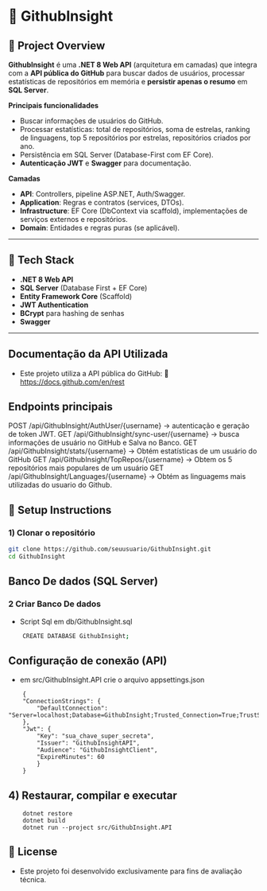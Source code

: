 # 📘 GithubInsight

## 🔹 Project Overview

**GithubInsight** é uma **.NET 8 Web API** (arquitetura em camadas) que integra com a **API pública do GitHub** para buscar dados de usuários, processar estatísticas de repositórios em memória e **persistir apenas o resumo** em **SQL Server**.

**Principais funcionalidades**

- Buscar informações de usuários do GitHub.
- Processar estatísticas: total de repositórios, soma de estrelas, ranking de linguagens, top 5 repositórios por estrelas, repositórios criados por ano.
- Persistência em SQL Server (Database-First com EF Core).
- **Autenticação JWT** e **Swagger** para documentação.

**Camadas**

- **API**: Controllers, pipeline ASP.NET, Auth/Swagger.
- **Application**: Regras e contratos (services, DTOs).
- **Infrastructure**: EF Core (DbContext via scaffold), implementações de serviços externos e repositórios.
- **Domain**: Entidades e regras puras (se aplicável).

---

## 🔹 Tech Stack

- **.NET 8 Web API**
- **SQL Server** (Database First + EF Core)
- **Entity Framework Core** (Scaffold)
- **JWT Authentication**
- **BCrypt** para hashing de senhas
- **Swagger**

---

## Documentação da API Utilizada

- Este projeto utiliza a API pública do GitHub:
  🔗 https://docs.github.com/en/rest

## Endpoints principais

POST /api/GithubInsight/AuthUser/{username} → autenticação e geração de token JWT.
GET /api/GithubInsight/sync-user/{username} → busca informações de usuário no GitHub e Salva no Banco.
GET /api/GithubInsight/stats/{username} → Obtém estatísticas de um usuário do GitHub
GET /api/GithubInsight/TopRepos/{username} → Obtem os 5 repositórios mais populares de um usuário
GET /api/GithubInsight/Languages/{username} → Obtém as linguagems mais utilizadas do usuario do Github.

## 🔹 Setup Instructions

### 1) Clonar o repositório

```bash
git clone https://github.com/seuusuario/GithubInsight.git
cd GithubInsight
```

## Banco De dados (SQL Server)

### 2 Criar Banco De dados

- Script Sql em db/GithubInsight.sql

```bash
    CREATE DATABASE GithubInsight;
```

## Configuração de conexão (API)

- em src/GithubInsight.API crie o arquivo appsettings.json

```
    {
    "ConnectionStrings": {
        "DefaultConnection": "Server=localhost;Database=GithubInsight;Trusted_Connection=True;TrustServerCertificate=True;"
    },
    "Jwt": {
        "Key": "sua_chave_super_secreta",
        "Issuer": "GithubInsightAPI",
        "Audience": "GithubInsightClient",
        "ExpireMinutes": 60
        }
    }
```

## 4) Restaurar, compilar e executar

```
    dotnet restore
    dotnet build
    dotnet run --project src/GithubInsight.API
```

## 🔹 License

- Este projeto foi desenvolvido exclusivamente para fins de avaliação técnica.
